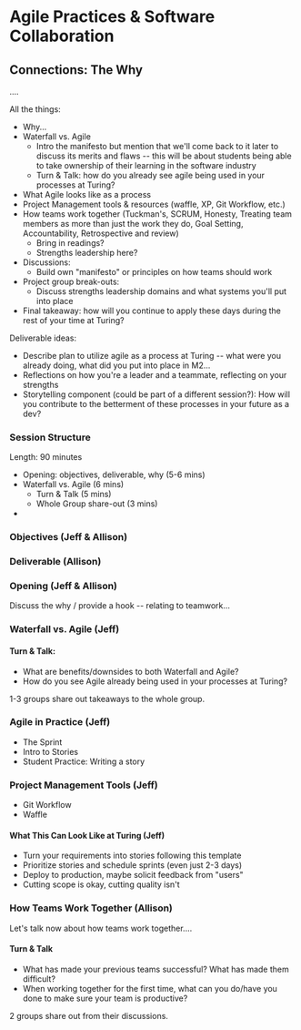 # Agile Practices & Software Collaboration

## Connections: The Why
....

All the things:
* Why...
* Waterfall vs. Agile
  * Intro the manifesto but mention that we'll come back to it later to discuss its merits and flaws -- this will be about students being able to take ownership of their learning in the software industry
  * Turn & Talk: how do you already see agile being used in your processes at Turing? 
* What Agile looks like as a process
* Project Management tools & resources (waffle, XP, Git Workflow, etc.)
* How teams work together (Tuckman's, SCRUM, Honesty, Treating team members as more than just the work they do, Goal Setting, Accountability, Retrospective and review)
  * Bring in readings?
  * Strengths leadership here?
* Discussions:
  * Build own "manifesto" or principles on how teams should work
* Project group break-outs:
  * Discuss strengths leadership domains and what systems you'll put into place
* Final takeaway: how will you continue to apply these days during the rest of your time at Turing? 

Deliverable ideas:
* Describe plan to utilize agile as a process at Turing -- what were you already doing, what did you put into place in M2...
* Reflections on how you're a leader and a teammate, reflecting on your strengths
* Storytelling component (could be part of a different session?): How will you contribute to the betterment of these processes in your future as a dev?

### Session Structure

Length: 90 minutes

* Opening: objectives, deliverable, why (5-6 mins)
* Waterfall vs. Agile (6 mins)
   * Turn & Talk (5 mins)
   * Whole Group share-out (3 mins)
* 

### Objectives (Jeff & Allison)

### Deliverable (Allison)

### Opening (Jeff & Allison)
Discuss the why / provide a hook -- relating to teamwork...

### Waterfall vs. Agile (Jeff)
 
#### Turn & Talk:
* What are benefits/downsides to both Waterfall and Agile?
* How do you see Agile already being used in your processes at Turing?

1-3 groups share out takeaways to the whole group. 

### Agile in Practice (Jeff)
* The Sprint
* Intro to Stories
* Student Practice: Writing a story

### Project Management Tools (Jeff)
* Git Workflow
* Waffle

#### What This Can Look Like at Turing (Jeff)
* Turn your requirements into stories following this template
* Prioritize stories and schedule sprints (even just 2-3 days)
* Deploy to production, maybe solicit feedback from "users"
* Cutting scope is okay, cutting quality isn't

### How Teams Work Together (Allison)
Let's talk now about how teams work together....

#### Turn & Talk

* What has made your previous teams successful? What has made them difficult?
* When working together for the first time, what can you do/have you done to make sure your team is productive?

2 groups share out from their discussions.


